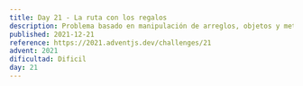 ```yaml
---
title: Day 21 - La ruta con los regalos
description: Problema basado en manipulación de arreglos, objetos y metodos de Javascript
published: 2021-12-21
reference: https://2021.adventjs.dev/challenges/21
advent: 2021
dificultad: Dificil
day: 21
---
```

